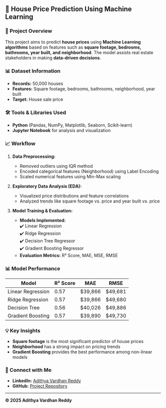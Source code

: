 ## 🏡 House Price Prediction Using Machine Learning  

### 🚀 Project Overview  
This project aims to predict **house prices** using **Machine Learning algorithms** based on features such as **square footage, bedrooms, bathrooms, year built, and neighborhood**. The model assists real estate stakeholders in making **data-driven decisions**.  

### 📊 Dataset Information  
- **Records:** 50,000 houses  
- **Features:** Square footage, bedrooms, bathrooms, neighborhood, year built  
- **Target:** House sale price  

### 🛠️ Tools & Libraries Used  
- **Python** (Pandas, NumPy, Matplotlib, Seaborn, Scikit-learn)  
- **Jupyter Notebook** for analysis and visualization  

### 📈 Workflow  
1. **Data Preprocessing:**  
   - Removed outliers using IQR method  
   - Encoded categorical features (Neighborhood) using Label Encoding  
   - Scaled numerical features using Min-Max scaling  

2. **Exploratory Data Analysis (EDA):**  
   - Visualized price distributions and feature correlations  
   - Analyzed trends like square footage vs. price and year built vs. price  

3. **Model Training & Evaluation:**  
   - **Models Implemented:**  
     ✔️ Linear Regression  
     ✔️ Ridge Regression  
     ✔️ Decision Tree Regressor  
     ✔️ Gradient Boosting Regressor  
   - **Evaluation Metrics:** R² Score, MAE, MSE, RMSE  

### 📊 Model Performance  
| Model                | R² Score | MAE         | RMSE         |
|---------------------|----------|-------------|--------------|
| Linear Regression   | 0.57     | $39,866    | $49,681     |
| Ridge Regression    | 0.57     | $39,866    | $49,680     |
| Decision Tree       | 0.56     | $40,026    | $49,886     |
| Gradient Boosting   | 0.57     | $39,890    | $49,730     |

### 💡 Key Insights  
- **Square footage** is the most significant predictor of house prices  
- **Neighborhood** has a strong impact on pricing trends  
- **Gradient Boosting** provides the best performance among non-linear models  

### 💬 Connect with Me  
- **LinkedIn:** [Adithya Vardhan Reddy](https://www.linkedin.com/in/yravr/)  
- **GitHub:** [Project Repository](https://github.com/Y-R-A-V-R-5/The-Data-Scientist-Notebook)  

---  
**© 2025 Adithya Vardhan Reddy**  
